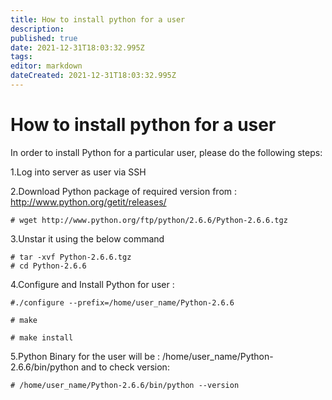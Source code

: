 ```yaml
---
title: How to install python for a user
description: 
published: true
date: 2021-12-31T18:03:32.995Z
tags: 
editor: markdown
dateCreated: 2021-12-31T18:03:32.995Z
---
```


# How to install python for a user


In order to install Python for a particular user, please do the following steps:

1.Log into server as user via SSH

2.Download Python package of required version from : http://www.python.org/getit/releases/

```
# wget http://www.python.org/ftp/python/2.6.6/Python-2.6.6.tgz
```

3.Unstar it using the below command

```
# tar -xvf Python-2.6.6.tgz
# cd Python-2.6.6
```

4.Configure and Install Python for user :

```
#./configure --prefix=/home/user_name/Python-2.6.6

# make

# make install
```

5.Python Binary for the user will be : /home/user_name/Python-2.6.6/bin/python and to check version:

```
# /home/user_name/Python-2.6.6/bin/python --version
```

